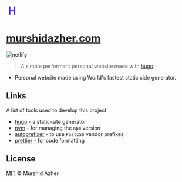 ![murshid](https://raw.githubusercontent.com/murshidazher/murshid/master/themes/murshid-starter/static/img/favicon.png)

# [murshidazher.com](https://reverent-brattain-0761ea.netlify.app/)

![netlify](https://img.shields.io/netlify/5bb22eef-8559-4079-be63-e42c63f63770?style=flat-square)

> A simple performant personal website made with [hugo](https://gohugo.io/).

- Personal website made using World's fastest static side generator.

## Links

A list of tools used to develop this project

- [hugo](https://gohugo.io/) - a static-site generator
- [nvm](https://github.com/nvm-sh/nvm#installation-and-update) - for managing the `npm` version
- [autoprefixer](https://github.com/postcss/autoprefixer) - to use `PostCSS` vendor prefixes
- [prettier](https://prettier.io/) - for code formatting

## License

[MIT](https://github.com/murshidazher/murshid/blob/master/LICENSE) © Murshid Azher
